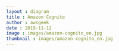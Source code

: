 ```yaml
---
layout : diagram
title : Amazon Cognito
author : awsgeek
date : 2019-11-12
image : images/amazon-cognito_en.jpg
thumbnail : images/amazon-cognito_en.jpg
---
```

